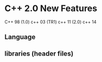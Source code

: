 # C++ 2.0 New Features
C++ 98 (1.0)
c++ 03 (TR1)
c++ 11 (2.0)
c++ 14

## Language


## libraries (header files)

